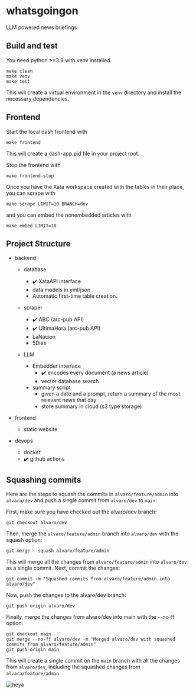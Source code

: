 # whatsgoingon
LLM powered news briefings

## Build and test
You need python >=3.9 with venv installed.
    
    make clean
    make venv
    make test

This will create a virtual environment in the `venv` directory
and install the necessary dependencies.

## Frontend

Start the local dash frontend with 

    make frontend

This will create a dash-app.pid file in your project root.

Stop the frontend with

    make frontend-stop

Once you have the Xata workspace created with the tables in their place, you can scrape with

    make scrape LIMIT=10 BRANCH=dev
    
and you can embed the nonembedded articles with

    make embed LIMIT=10
    

## Project Structure
* backend
    * database
        * :heavy_check_mark: XataAPI interface
        * data models in yml/json
        * Automatic first-time table creation.

    * scraper  
        * :heavy_check_mark: ABC (arc-pub API) 
        * :heavy_check_mark: UltimaHora (arc-pub API)
        * LaNacion
        * 5Dias
    
    * LLM
        * Embedder interface
            * :heavy_check_mark: encodes every document (a news article)
            * vector database search
        * summary script
            * given a date and a prompt, return a summary of the most relevant news that day
            * store summary in cloud (s3 type storage)

* frontend
    * static website

* devops
    * docker
    * ✔️ github actions



## Squashing commits

Here are the steps to squash the commits in `alvaro/feature/admin` into `alvaro/dev` and push a single commit from `alvaro/dev` to `main`:

First, make sure you have checked out the alvaro/dev branch:
```
git checkout alvaro/dev
```

Then, merge the `alvaro/feature/admin` branch into `alvaro/dev` with the squash option:
```
git merge --squash alvaro/feature/admin
```

This will merge all the changes from `alvaro/feature/admin` into `alvaro/dev` as a single commit.
Next, commit the changes:
```
git commit -m "Squashed commits from alvaro/feature/admin into alvaro/dev"
```

Now, push the changes to the alvaro/dev branch:
```
git push origin alvaro/dev
```

Finally, merge the changes from alvaro/dev into main with the --no-ff option:
```
git checkout main
git merge --no-ff alvaro/dev -m "Merged alvaro/dev with squashed commits from alvaro/feature/admin"
git push origin main
```
This will create a single commit on the `main` branch with all the changes from `alvaro/dev`, including the squashed changes from `alvaro/feature/admin`.

![heya](https://user-images.githubusercontent.com/12618690/233628803-6d13b39b-839b-479b-9760-da9fe9bfa75f.jpg)
